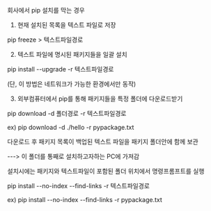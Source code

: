 
회사에서 pip 설치를 막는 경우 
1) 현재 설치된 목록을 텍스트 파일로 저장

pip freeze > 텍스트파일경로



2) 텍스트 파일에 명시된 패키지들을 일괄 설치 

pip install --upgrade -r 텍스트파일경로

(단, 이 방법은 네트워크가 가능한 환경에서만 동작)


3) 외부컴퓨터에서 pip를 통해 패키지들을 특정 폴더에 다운로드받기

pip download -d 폴더경로 -r 텍스트파일경로

ex) pip download -d ./hello -r pypackage.txt

다운로드 후 패키지 목록이 백업된 텍스트 파일을 패키지 폴더안에 함께 보관

---> 이 폴더를 통째로 설치하고자하는 PC에 가져감

설치시에는 패키지와 텍스트파일이 포함된 폴더 위치에서 명령프롬프트를 실행

pip install --no-index --find-links -r 텍스트파일경로

ex) pip install --no-index --find-links -r pypackage.txt
